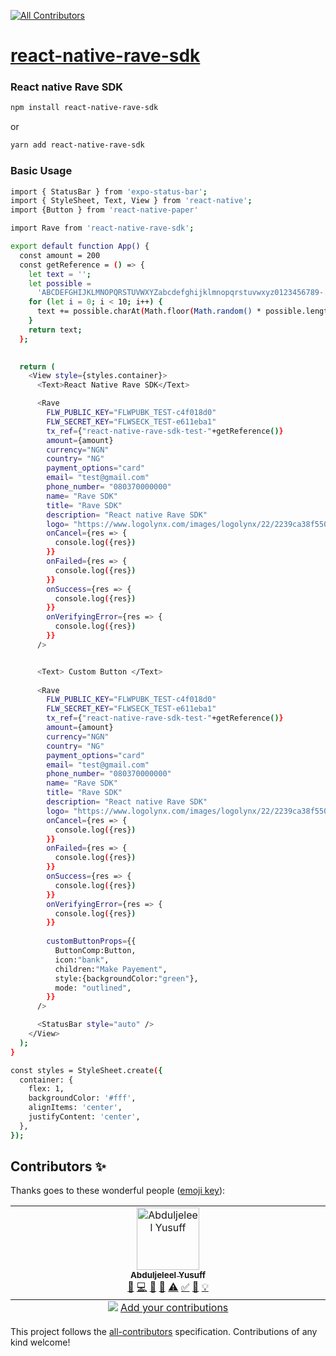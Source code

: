 
<!-- ALL-CONTRIBUTORS-BADGE:START - Do not remove or modify this section -->
[![All Contributors](https://img.shields.io/badge/all_contributors-1-orange.svg?style=flat-square)](#contributors-)
<!-- ALL-CONTRIBUTORS-BADGE:END -->
# [react-native-rave-sdk](https://developer.flutterwave.com)
### React native Rave SDK 


```bash
npm install react-native-rave-sdk
```
or

```bash
yarn add react-native-rave-sdk
```
### Basic Usage

```bash 
import { StatusBar } from 'expo-status-bar';
import { StyleSheet, Text, View } from 'react-native';
import {Button } from 'react-native-paper'

import Rave from 'react-native-rave-sdk';

export default function App() {
  const amount = 200
  const getReference = () => {
    let text = '';
    let possible =
      'ABCDEFGHIJKLMNOPQRSTUVWXYZabcdefghijklmnopqrstuvwxyz0123456789-.=';
    for (let i = 0; i < 10; i++) {
      text += possible.charAt(Math.floor(Math.random() * possible.length));
    }
    return text;
  };

  
  return (
    <View style={styles.container}>
      <Text>React Native Rave SDK</Text>

      <Rave 
        FLW_PUBLIC_KEY="FLWPUBK_TEST-c4f018d0"
        FLW_SECRET_KEY="FLWSECK_TEST-e611eba1"
        tx_ref={"react-native-rave-sdk-test-"+getReference()}
        amount={amount}
        currency="NGN"
        country= "NG"
        payment_options="card"
        email= "test@gmail.com"
        phone_number= "080370000000"
        name= "Rave SDK"
        title= "Rave SDK"
        description= "React native Rave SDK"
        logo= "https://www.logolynx.com/images/logolynx/22/2239ca38f5505fbfce7e55bbc0604386.jpeg"
        onCancel={res => {
          console.log({res})
        }}
        onFailed={res => {
          console.log({res})
        }}
        onSuccess={res => {
          console.log({res})
        }}
        onVerifyingError={res => {
          console.log({res})
        }}
      />


      <Text> Custom Button </Text>
      
      <Rave 
        FLW_PUBLIC_KEY="FLWPUBK_TEST-c4f018d0"
        FLW_SECRET_KEY="FLWSECK_TEST-e611eba1"
        tx_ref={"react-native-rave-sdk-test-"+getReference()}
        amount={amount}
        currency="NGN"
        country= "NG"
        payment_options="card"
        email= "test@gmail.com"
        phone_number= "080370000000"
        name= "Rave SDK"
        title= "Rave SDK"
        description= "React native Rave SDK"
        logo= "https://www.logolynx.com/images/logolynx/22/2239ca38f5505fbfce7e55bbc0604386.jpeg"
        onCancel={res => {
          console.log({res})
        }}
        onFailed={res => {
          console.log({res})
        }}
        onSuccess={res => {
          console.log({res})
        }}
        onVerifyingError={res => {
          console.log({res})
        }}
        
        customButtonProps={{
          ButtonComp:Button,
          icon:"bank",
          children:"Make Payement",
          style:{backgroundColor:"green"},  
          mode: "outlined",
        }}
      />

      <StatusBar style="auto" />
    </View>
  );
}

const styles = StyleSheet.create({
  container: {
    flex: 1,
    backgroundColor: '#fff',
    alignItems: 'center',
    justifyContent: 'center',
  },
});


```

## Contributors ✨

Thanks goes to these wonderful people ([emoji key](https://allcontributors.org/docs/en/emoji-key)):

<!-- ALL-CONTRIBUTORS-LIST:START - Do not remove or modify this section -->
<!-- prettier-ignore-start -->
<!-- markdownlint-disable -->
<table>
  <tbody>
    <tr>
      <td align="center" valign="top" width="14.28%"><a href="https://github.com/abduljeleelng"><img src="https://avatars.githubusercontent.com/u/46464883?v=4?s=100" width="100px;" alt="Abduljeleel Yusuff"/><br /><sub><b>Abduljeleel Yusuff</b></sub></a><br /><a href="https://github.com/abduljeleelng/react-native-rave-sdk/commits?author=abduljeleelng" title="Documentation">📖</a> <a href="https://github.com/abduljeleelng/react-native-rave-sdk/commits?author=abduljeleelng" title="Code">💻</a> <a href="#maintenance-abduljeleelng" title="Maintenance">🚧</a> <a href="#ideas-abduljeleelng" title="Ideas, Planning, & Feedback">🤔</a> <a href="https://github.com/abduljeleelng/react-native-rave-sdk/commits?author=abduljeleelng" title="Tests">⚠️</a> <a href="#tutorial-abduljeleelng" title="Tutorials">✅</a> <a href="https://github.com/abduljeleelng/react-native-rave-sdk/pulls?q=is%3Apr+reviewed-by%3Aabduljeleelng" title="Reviewed Pull Requests">👀</a> <a href="#example-abduljeleelng" title="Examples">💡</a></td>
    </tr>
  </tbody>
  <tfoot>
    <tr>
      <td align="center" size="13px" colspan="7">
        <img src="https://raw.githubusercontent.com/all-contributors/all-contributors-cli/1b8533af435da9854653492b1327a23a4dbd0a10/assets/logo-small.svg">
          <a href="https://all-contributors.js.org/docs/en/bot/usage">Add your contributions</a>
        </img>
      </td>
    </tr>
  </tfoot>
</table>

<!-- markdownlint-restore -->
<!-- prettier-ignore-end -->

<!-- ALL-CONTRIBUTORS-LIST:END -->

This project follows the [all-contributors](https://github.com/all-contributors/all-contributors) specification. Contributions of any kind welcome!